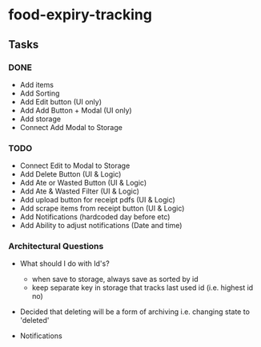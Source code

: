 # food-expiry-tracking

## Tasks

### DONE
- Add items
- Add Sorting
- Add Edit button (UI only)
- Add Add Button + Modal (UI only)
- Add storage
- Connect Add Modal to Storage

### TODO

- Connect Edit to Modal to Storage
- Add Delete Button (UI & Logic)
- Add Ate or Wasted Button (UI & Logic)
- Add Ate & Wasted Filter (UI & Logic)
- Add upload button for receipt pdfs (UI & Logic)
- Add scrape items from receipt button (UI & Logic)
- Add Notifications (hardcoded day before etc)
- Add Ability to adjust notifications (Date and time)


### Architectural Questions

- What should I do with Id's?
  - when save to storage, always save as sorted by id
  - keep separate key in storage that tracks last used id (i.e. highest id no)
- Decided that deleting will be a form of archiving i.e. changing state to 'deleted'

- Notifications